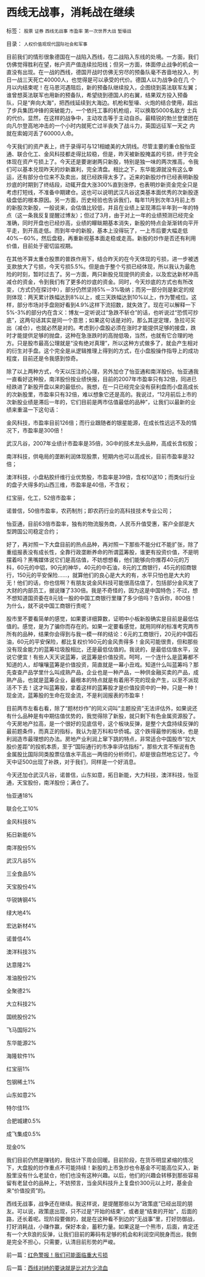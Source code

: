 # 西线无战事，消耗战在继续

标签： `股票` `证券` `西线无战事` `市盈率` `第一次世界大战` `堑壕战` 

目录： `人权价值观现代国际社会和军事`

目前我们的情形很象德国在一战陷入西线，在二战陷入东线的处境。一方面，我们仿佛觉得胜利在望，帐户资产值连续拉阳线；但另一方面，体面停止战争的机会一
直没有出现。在一战的西线，德国开战时仿佛无穷尽的预备队毫不吝啬地投入，列日一战三天死亡40000人，也觉得是可以承受的代价。德国人以为战争会在几
个月以内结束呢！在马恩河遇阻后，新的预备队继续投入，企图绕到英法联军左翼；谁曾想英法联军也用新的预备队，希望绕到德国人的右翼，结果双方投入预备
队，只是“奔向大海”，把西线延续到大海边。机枪和堑壕、火炮的结合使用，超出了步兵集团冲锋的突破能力，一个依托工事的机枪组，可以换取5000名敌方
士兵的代价。显然，在这样的战争中，主动攻击等于主动自杀。最精锐的勃兰登堡团在向凡尔登高地冲击的一个小时内就死亡过半丧失了战斗力，英国远征军一天之
内就在索姆河丢了60000人命。



今天我们的资产表上，终于录得可与121相媲美的大阴线。尽管主要的重仓股怡亚通、联合化工、金风科技都走得比较稳，但是，昨天被新股掩盖的亏损，终于完全体现在资产亏损上了。今天还是要谢谢两只新股，特别是独一味的两次推高，令我们可以基本兑现昨天的炒新赢利，完全清盘。相比之下，东华能源就没有这么幸运，还有部分仓位来不及卖出，就已经跌得太多了。近来的新股炒作已经表明新股炒底的时期到了终结段，动辄开盘大涨300%直到涨停，也表明炒新资金完全只是考虑打短线，不准备中期建仓。这也可以说明武汉凡谷这类基本面优秀的次新股逐级盘低的根本原因。另一方面，历史经验也告诉我们，每年11月到次年3月前上市的新股次新股，一般说来，会估值比较低，并且在业绩上呈现滞后半年到一年的特点（这一条我反复提醒过博友）；但过了3月，由于对上一年的业绩预测已经完全准确，同时开盘也已经炒高，业绩的矇眬期基本消失，新股的特点会渐渐转向平开平走，到开高走低。而到年中的新股，基本上没得玩了，一上市后要大幅走低40%－60%，然后盘稳，再重新视基本面走稳或走高。新股的炒作是否还有利用价值，目前处于密切监视期。



在其他不算太重仓股票的普跌作用下，结合昨天的在今天体现的亏损，进一步被透支款放大了亏损，今天亏损5.5%。但是由于整个亏损已经体现，所以我认为最危险的时刻，暂时过去了。另一方面，两只新股兑现提供的资金，以及宏达新材冲高减仓的资金，令到我们有了更多的炒底的资金。同时，今天炒底的方式也有所改变，（方式仍在探讨中），部分仍然坚持5%－3%吸纳；而另一部分则是新定的规则体现：两天累计跌幅达到8%以上，或三天跌幅达到10%以上，作为警戒位。这样，部分市场对手盘刚好看到4.9%这样下流招数，就失效了。现在可以解释一下5%-3%的部分内在含义：博友一定听说过“急跌不斩仓”的话，也听说过“恐慌可抄底”，这两句话其实是同一个意思；如果这句话是对的，那么其逆定理，急拉可买出（减仓），也就必然是对的。考虑到小盘股必须在涨时才能提供足够的接盘，跌时才能提供足够的抛盘，这种在急涨跌时的高抛低吸，当然，也就有它合理的地方。只是股市最高公理就是“没有绝对真理”，所以这种方式做多了，就会产生相对的衍生对手盘。这个完全是从逻辑推理上得到的方式，在小盘股操作指导上的成功程度，目前还是令我感到惊奇。



除了以上两种方式，今天以压注的心理，另外加仓了怡亚通和南洋股份。怡亚通我一直看好这种股，南洋股份按业绩快报，目前的2007年市盈率只有32倍，同进已经跌进了新股开盘以来的最低价。我想，在一只已经完全没有获利盘而小盘高成长的次新股里，市盈率只有32倍，难以想象它还是高的。我说过，“12月前后上市的次新股业绩是滞后一年的，它们目前是两市估值最低的品种”，让我们以最新的业绩来重温一下这句话：



金风科技，市盈率目前126倍；而行业跟随者的银星能源，在成长性远远不及的情况下，市盈率是300倍！

武汉凡谷，2007年业绩计市盈率是35倍，3G中的技术龙头品种，高成长含权股；

南洋科技，供电局的垄断利润体现股票，短期内也可以高成长，目前市盈率是32倍；

澳洋科技，小盘粘胶纤维行业优势股，市盈率是39倍，含权10送10；而类似行业的盘子大得多的山西三维，市盈率是40倍，不含权；

红宝丽，化工，52倍市盈率；

诺普信，50倍市盈率，农药制剂；即农药行业的高科技技术专业公司；

怡亚通，目前63倍市盈率，独有的物流服务商，人民币升值受惠，客户全部是大型跨国公司稳定合约；



好了，再对照一下大盘目前的热点品种，再对照一下那些不能分红不能扩张，除了重组报表没有成长性，全靠行政垄断养命的所谓蓝筹股，谁更有投资价值，不是明摆着吗？黑嘴媒体说它们是高估值，不妨想想看，他们能够向你推荐40元的万科，60元的中铝，90元的神华，40元的中石油，8元的工商银行，45元的招商银行，150元的平安保险……，就算他们的良心是大大的有，水平只怕也是大大的无！他们的话，你也信啊？有朋友说金风科技可能很高估值了，包括部分金风发了大财的内部员工，据说赚了330倍。我是不奇怪的，因为这是中国特色；不过，想不想知道国资委在8元钱一股的中国工商银行里赚了多少倍吗？告诉你，800倍！为什么，就不说中国工商银行贵呢？



股市里不要看简单的感觉，如果要详细算数，证明中小板新股确实是目前是最低估值的。感觉，是为了骗你而存在的。如果一定要看感觉，就用同样的标准考究两市所有的品种，结果你会得到与我一模一样的结论：6元的工商银行，20元的中国石油，60元的平安保险，都比复权价160元的金风贵得多！金风可能很贵，但和那些没有现金能力的蓝筹垃圾股相比，还是最低估值的。我说的，是最低估值水平，没说它便宜！有些人天天说蓝筹，说蓝筹是价值投资。呵呵，一个连什么是蓝筹都不知道的人，却嚷嚷蓝筹是价值投资，简直就是一幕小丑戏。知道什么叫蓝筹吗？那先查查产品学里什么叫成熟产品，企业也是一种产品，一种供金融买卖的产品，成熟产品，也就是蓝筹企业，最根本的特点就是有着用不完的现金产生，以至不派现活不下去！这才叫蓝筹股，拿着这样的蓝筹股才是价值投资中的一种，只是一种！现金流，蓝筹股的生命在现金流，不是利润报表的市盈率！



目前两市左看右看，除了“题材炒作”的同义词叫“主题投资”无法评估外，如果说还有什么品种是有中期估值优势的，我觉得除了新股，就只剩下有色金属资源股了。今天房地产拉高，是一个很好的见底信号，这个板块反弹，是整个大盘持续反弹的最前题条件，而真正的指标，我认为是万科和华侨城。这个跌得最惨的板块，也是利润造市最理想的办法。房地产业利润上窜下跳的特点，非常适合中国股市“拉大股价差距”的投机本质，至于“国际通行的市净率评估指标“，那些大言不惭说有色金属股比国际同类股票估值水平高出一两倍的分析师们，却是很自然地忘记了。今天中证500出现了补跌，对于我们，同样是一个好消息。



今天还加仓武汉凡谷，诺普信，山东如意，拓日新能，大力科技，澳洋科技，怡亚通，天宝股份，南洋股份；满仓了。

怡亚通18%

联合化工10%

金风科技8%

拓日新能6%

南洋股份5%

武汉凡谷5%

三全食品5%

天宝股份4%

华锐铸钢4%

绿大地4%

宏达新材4%

诺普信4%

澳洋科技3%

达意隆2%

准油股份2%

全聚德2%

大立科技2%

国统股份2%

飞马国际2%

东华能源2%

海隆软件1%

红宝丽1%

包钢稀土1%

山东如意2%

特尔佳1%

合肥城建0.5%

成飞集成0.5%

现金0%



我们目前仍然是赚钱的，我估计下周会回暖。目前阶段，在货币明显紧缩的情况下，大盘股的炒作重点不可能持续！新股的上市急炒也令基金不可能高位买入，新股里没有什么老鼠仓，他们也没有这种兴趣。以后，他们的兴趣会转移到那些容易留有老鼠仓的品种上，不妨预言，当金风科技升上复盘价300元以上时，基金会来“价值投资”的。



西线无战事，战争还在继续。我这样说，是提醒那些以为“政策底”已经出现的朋友。可以说，政策底出现，只不过是“开始的结束”，或者是“结束的开始”，后面的路，还长着呢。现阶段要做的，就是在这种看不到边的“无战事”里，打好防御战，打好消耗战，小赚作赢，保好本金，蓄积力量。如果这是一个熊市，后面，肯定还有一个大B浪的反弹，让我们目前的筹码有足够的机会和利润空间脱身而出，我倒是完全不担心，只需要，认清目前形势的严峻。



前一篇：[红色警报！我们可能面临重大亏损](../../../2008/3/6/红色警报！我们可能面临重大亏损.md)

后一篇：[西线对峙的要诀就是比对方少流血](../../../2008/3/10/西线对峙的要诀就是比对方少流血.md)